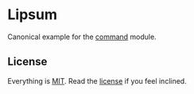 # Lipsum

Canonical example for the [command][command] module.

## License

Everything is [MIT](http://en.wikipedia.org/wiki/MIT_License). Read the [license](/LICENSE) if you feel inclined.

[command]: https://github.com/freeformsystems/cli-command
